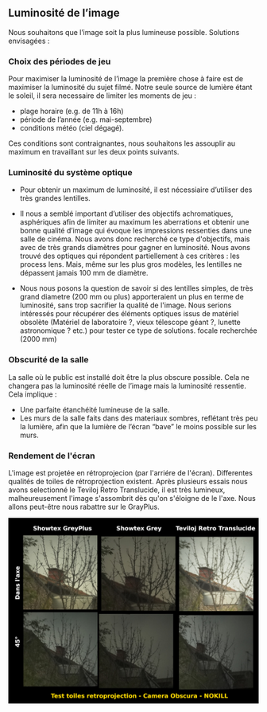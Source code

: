 ## Luminosité de l’image

Nous souhaitons que l’image soit la plus lumineuse possible. Solutions envisagées :

### Choix des périodes de jeu

Pour maximiser la luminosité de l’image la première chose à faire est de maximiser la luminosité du sujet filmé. Notre seule source de lumière étant le soleil, il sera necessaire de limiter les moments de jeu :

- plage horaire (e.g. de 11h à 16h)
- période de l’année (e.g. mai-septembre)
- conditions météo (ciel dégagé).

Ces conditions sont contraignantes, nous souhaitons les assouplir au maximum en travaillant sur les deux points suivants.

### Luminosité du système optique

- Pour obtenir un maximum de luminosité, il est nécessiaire d’utiliser des très grandes lentilles.

- Il nous a semblé important d’utiliser des objectifs achromatiques, asphériques afin de limiter au maximum les aberrations et obtenir une bonne qualité d’image qui évoque les impressions ressenties dans une salle de cinéma. Nous avons donc recherché ce type d'objectifs, mais avec de très grands diamètres pour gagner en luminosité. Nous avons trouvé des optiques qui répondent partiellement à ces critères : les process lens. Mais, même sur les plus gros modèles, les lentilles ne dépassent jamais 100 mm de diamètre.

- Nous nous posons la question de savoir si des lentilles simples, de très grand diametre (200 mm ou plus) apporteraient un plus en terme de luminosité, sans trop sacrifier la qualité de l'image. Nous serions intéressés pour récupérer des éléments optiques issus de matériel obsolète (Matériel de laboratoire ?, vieux télescope géant ?, lunette astronomique ? etc.) pour tester ce type de solutions. focale recherchée (2000 mm)

### Obscurité de la salle

La salle où le public est installé doit être la plus obscure possible. Cela ne changera pas la luminosité réelle de l’image mais la luminosité ressentie.
 Cela implique :

- Une parfaite étanchéité lumineuse de la salle.
- Les murs de la salle faits dans des materiaux sombres, reflétant très peu la lumière, afin que la lumière de l’écran “bave” le moins possible sur les murs.

### Rendement de l'écran

L'image est projetée en rétroprojecion (par l'arriére de l'écran). Differentes qualités de toiles de rétroprojection existent. Après plusieurs essais nous avons selectionné le Teviloj Retro Translucide, il est très lumineux, malheureusement l'image s'assombrit dès qu'on s'éloigne de le l'axe. Nous allons peut-être nous rabattre sur le GrayPlus.

![test toiles retroproj](../img/test-toiles-retroproj.jpg)
